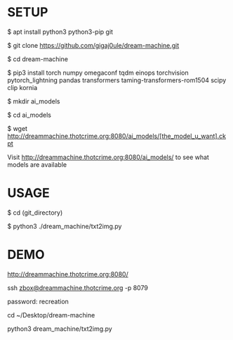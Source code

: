 # SETUP

$ apt install python3 python3-pip git

$ git clone https://github.com/gigaj0ule/dream-machine.git

$ cd dream-machine

$ pip3 install torch numpy omegaconf tqdm einops torchvision pytorch_lightning pandas transformers taming-transformers-rom1504 scipy clip kornia

$ mkdir ai_models

$ cd ai_models

$ wget http://dreammachine.thotcrime.org:8080/ai_models/[the_model_u_want].ckpt

Visit http://dreammachine.thotcrime.org:8080/ai_models/ to see what models are available



# USAGE

$ cd (git_directory)

$ python3 ./dream_machine/txt2img.py



# DEMO

http://dreammachine.thotcrime.org:8080/

ssh zbox@dreammachine.thotcrime.org -p 8079 

password: recreation 

cd ~/Desktop/dream-machine 

python3 dream_machine/txt2img.py
